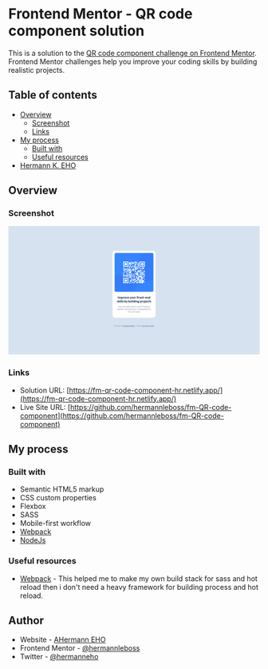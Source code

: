 # Frontend Mentor - QR code component solution

This is a solution to the [QR code component challenge on Frontend Mentor](https://www.frontendmentor.io/challenges/qr-code-component-iux_sIO_H). Frontend Mentor challenges help you improve your coding skills by building realistic projects.

## Table of contents

- [Overview](#overview)
    - [Screenshot](#screenshot)
    - [Links](#links)
- [My process](#my-process)
    - [Built with](#built-with)
    - [Useful resources](#useful-resources)
- [Hermann K. EHO](#author)

## Overview

### Screenshot

![](./Frontend%20Mentor%20-%20QR%20code%20component%20-%20localhost.png)

### Links

- Solution URL: [https://fm-qr-code-component-hr.netlify.app/](https://fm-qr-code-component-hr.netlify.app/)
- Live Site URL: [https://github.com/hermannleboss/fm-QR-code-component](https://github.com/hermannleboss/fm-QR-code-component)

## My process

### Built with

- Semantic HTML5 markup
- CSS custom properties
- Flexbox
- SASS
- Mobile-first workflow
- [Webpack](https://webpack.js.org/)
- [NodeJs](https://nodejs.org/en/)


### Useful resources

- [Webpack](https://webpack.js.org/) - This helped me to make my own build stack for sass and hot reload then i don't need a heavy framework for building process and hot reload.
## Author

- Website - [AHermann EHO](https://www.hermanneho.com/)
- Frontend Mentor - [@hermannleboss](https://www.frontendmentor.io/profile/hermannleboss)
- Twitter - [@hermanneho](https://www.twitter.com/hermanneho)
